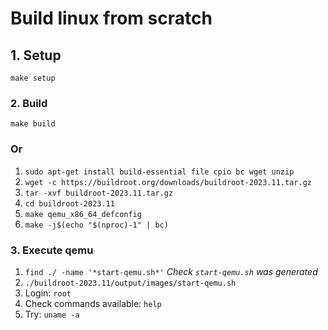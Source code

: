 # Build linux from scratch

## 1. Setup
`make setup`

### 2. Build

`make build`

### Or
1. `sudo apt-get install build-essential file cpio bc wget unzip`
1. `wget -c https://buildroot.org/downloads/buildroot-2023.11.tar.gz`
1. `tar -xvf buildroot-2023.11.tar.gz `
1. `cd buildroot-2023.11`
1. `make qemu_x86_64_defconfig`
1. `make -j$(echo "$(nproc)-1" | bc)`

### 3. Execute qemu
1. `find ./ -name '*start-qemu.sh*'` *Check `start-qemu.sh` was generated*
1. `./buildroot-2023.11/output/images/start-qemu.sh`
1. Login: `root`
1. Check commands available: `help`
1. Try: `uname -a`

